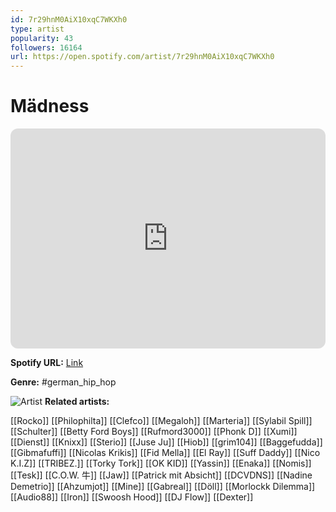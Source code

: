 ```yaml
---
id: 7r29hnM0AiX10xqC7WKXh0
type: artist
popularity: 43
followers: 16164
url: https://open.spotify.com/artist/7r29hnM0AiX10xqC7WKXh0
---
```

# Mädness

<iframe style="border-radius:12px" src="https://open.spotify.com/embed/artist/7r29hnM0AiX10xqC7WKXh0" width="100%" height="352" frameBorder="0" allowfullscreen="" allow="autoplay; clipboard-write; encrypted-media; fullscreen; picture-in-picture" loading="lazy"></iframe>

**Spotify URL:** [Link](https://open.spotify.com/artist/7r29hnM0AiX10xqC7WKXh0)

**Genre:**  #german_hip_hop

![Artist](https://i.scdn.co/image/ab6761610000e5eb3461e969fbf7bfcfde0e7a5a)
**Related artists:**

[[Rocko]]
[[Philophilta]]
[[Clefco]]
[[Megaloh]]
[[Marteria]]
[[Sylabil Spill]]
[[Schulter]]
[[Betty Ford Boys]]
[[Rufmord3000]]
[[Phonk D]]
[[Xumi]]
[[Dienst]]
[[Knixx]]
[[Sterio]]
[[Juse Ju]]
[[Hiob]]
[[grim104]]
[[Baggefudda]]
[[Gibmafuffi]]
[[Nicolas Krikis]]
[[Fid Mella]]
[[El Ray]]
[[Suff Daddy]]
[[Nico K.I.Z]]
[[TRIBEZ.]]
[[Torky Tork]]
[[OK KID]]
[[Yassin]]
[[Enaka]]
[[Nomis]]
[[Tesk]]
[[C.O.W. 牛]]
[[Jaw]]
[[Patrick mit Absicht]]
[[DCVDNS]]
[[Nadine Demetrio]]
[[Ahzumjot]]
[[Mine]]
[[Gabreal]]
[[Döll]]
[[Morlockk Dilemma]]
[[Audio88]]
[[Iron]]
[[Swoosh Hood]]
[[DJ Flow]]
[[Dexter]]
